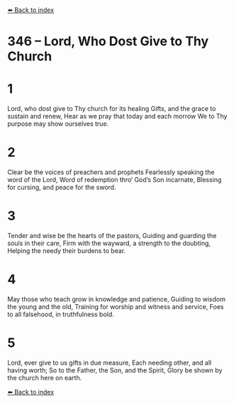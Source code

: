 [⬅️ Back to index](../README.md)

# 346 – Lord, Who Dost Give to Thy Church


# 1
Lord, who dost give to Thy church for its healing
Gifts, and the grace to sustain and renew,
Hear as we pray that today and each morrow
We to Thy purpose may show ourselves true.

# 2
Clear be the voices of preachers and prophets
Fearlessly speaking the word of the Lord,
Word of redemption thro‘ God’s Son incarnate,
Blessing for cursing, and peace for the sword.

# 3
Tender and wise be the hearts of the pastors,
Guiding and guarding the souls in their care,
Firm with the wayward, a strength to the doubting,
Helping the needy their burdens to bear.

# 4
May those who teach grow in knowledge and patience,
Guiding to wisdom the young and the old,
Training for worship and witness and service,
Foes to all falsehood, in truthfulness bold.

# 5
Lord, ever give to us gifts in due measure,
Each needing other, and all having worth;
So to the Father, the Son, and the Spirit,
Glory be shown by the church here on earth.

[⬅️ Back to index](../README.md)
